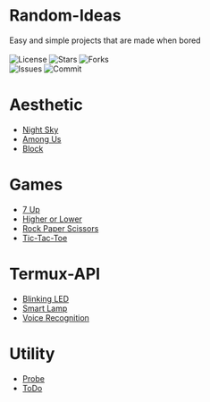 # Random-Ideas
Easy and simple projects that are made when bored</br></br>
![License](https://img.shields.io/github/license/Mini-Ware/Random-Ideas)
![Stars](https://img.shields.io/github/stars/Mini-Ware/Random-Ideas)
![Forks](https://img.shields.io/github/forks/Mini-Ware/Random-Ideas)<br>
![Issues](https://img.shields.io/github/issues/Mini-Ware/Random-Ideas)
![Commit](https://img.shields.io/github/last-commit/Mini-Ware/Random-Ideas)
# Aesthetic
- [Night Sky](https://github.com/Mini-Ware/Random-Ideas/blob/main/Aesthetic/night.py)
- [Among Us](https://github.com/Mini-Ware/Random-Ideas/blob/main/Aesthetic/among_us.py)
- [Block](https://github.com/Mini-Ware/Random-Ideas/blob/main/Aesthetic/block.py)
# Games
- [7 Up](https://github.com/Mini-Ware/Random-Ideas/blob/main/Games/7up.py)
- [Higher or Lower](https://github.com/Mini-Ware/Random-Ideas/blob/main/Games/guess.py)
- [Rock Paper Scissors](https://github.com/Mini-Ware/Random-Ideas/blob/main/Games/rps.py)
- [Tic-Tac-Toe](https://github.com/Mini-Ware/Random-Ideas/blob/main/Games/ttt.py)
# Termux-API
- [Blinking LED](https://github.com/Mini-Ware/Random-Ideas/blob/main/Termux-API/blink.py)
- [Smart Lamp](https://github.com/Mini-Ware/Random-Ideas/blob/main/Termux-API/lamp.py)
- [Voice Recognition](https://github.com/Mini-Ware/Random-Ideas/blob/main/Termux-API/assist.py)
# Utility
- [Probe](https://github.com/Mini-Ware/Random-Ideas/blob/main/Utility/probe.c)
- [ToDo](https://github.com/Mini-Ware/Random-Ideas/blob/main/Utility/List.java)
